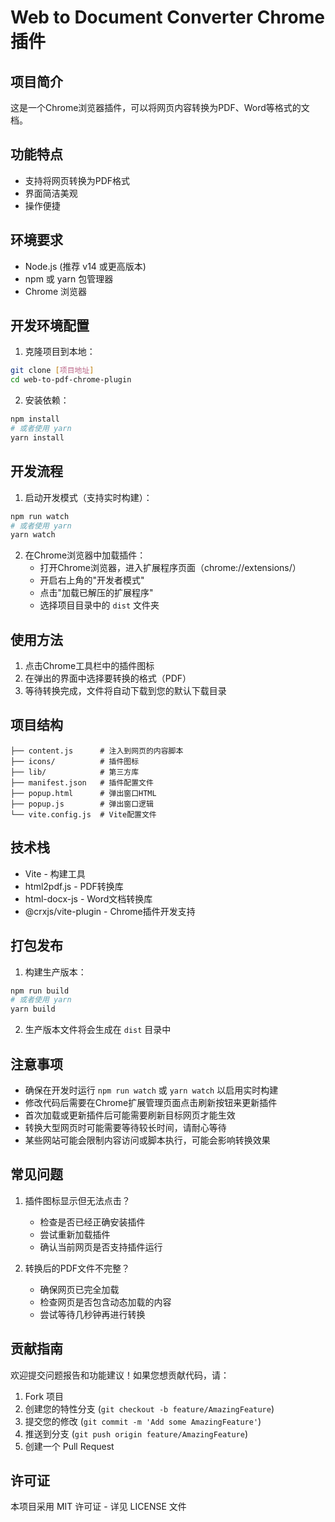 # Web to Document Converter Chrome 插件

## 项目简介
这是一个Chrome浏览器插件，可以将网页内容转换为PDF、Word等格式的文档。

## 功能特点

- 支持将网页转换为PDF格式
- 界面简洁美观
- 操作便捷

## 环境要求

- Node.js (推荐 v14 或更高版本)
- npm 或 yarn 包管理器
- Chrome 浏览器

## 开发环境配置

1. 克隆项目到本地：
```bash
git clone [项目地址]
cd web-to-pdf-chrome-plugin
```

2. 安装依赖：
```bash
npm install
# 或者使用 yarn
yarn install
```

## 开发流程

1. 启动开发模式（支持实时构建）：
```bash
npm run watch
# 或者使用 yarn
yarn watch
```

2. 在Chrome浏览器中加载插件：
   - 打开Chrome浏览器，进入扩展程序页面（chrome://extensions/）
   - 开启右上角的"开发者模式"
   - 点击"加载已解压的扩展程序"
   - 选择项目目录中的 `dist` 文件夹

## 使用方法

1. 点击Chrome工具栏中的插件图标
2. 在弹出的界面中选择要转换的格式（PDF）
3. 等待转换完成，文件将自动下载到您的默认下载目录

## 项目结构

```
├── content.js      # 注入到网页的内容脚本
├── icons/          # 插件图标
├── lib/            # 第三方库
├── manifest.json   # 插件配置文件
├── popup.html      # 弹出窗口HTML
├── popup.js        # 弹出窗口逻辑
└── vite.config.js  # Vite配置文件
```

## 技术栈

- Vite - 构建工具
- html2pdf.js - PDF转换库
- html-docx-js - Word文档转换库
- @crxjs/vite-plugin - Chrome插件开发支持

## 打包发布

1. 构建生产版本：
```bash
npm run build
# 或者使用 yarn
yarn build
```

2. 生产版本文件将会生成在 `dist` 目录中

## 注意事项

- 确保在开发时运行 `npm run watch` 或 `yarn watch` 以启用实时构建
- 修改代码后需要在Chrome扩展管理页面点击刷新按钮来更新插件
- 首次加载或更新插件后可能需要刷新目标网页才能生效
- 转换大型网页时可能需要等待较长时间，请耐心等待
- 某些网站可能会限制内容访问或脚本执行，可能会影响转换效果

## 常见问题

1. 插件图标显示但无法点击？
   - 检查是否已经正确安装插件
   - 尝试重新加载插件
   - 确认当前网页是否支持插件运行

2. 转换后的PDF文件不完整？
   - 确保网页已完全加载
   - 检查网页是否包含动态加载的内容
   - 尝试等待几秒钟再进行转换

## 贡献指南

欢迎提交问题报告和功能建议！如果您想贡献代码，请：

1. Fork 项目
2. 创建您的特性分支 (`git checkout -b feature/AmazingFeature`)
3. 提交您的修改 (`git commit -m 'Add some AmazingFeature'`)
4. 推送到分支 (`git push origin feature/AmazingFeature`)
5. 创建一个 Pull Request

## 许可证

本项目采用 MIT 许可证 - 详见 LICENSE 文件